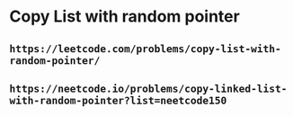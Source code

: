# Copy List with random pointer

## `https://leetcode.com/problems/copy-list-with-random-pointer/`

## `https://neetcode.io/problems/copy-linked-list-with-random-pointer?list=neetcode150`
